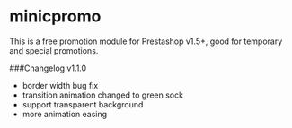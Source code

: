 minicpromo
================

This is a free promotion module for Prestashop v1.5+, good for temporary and special promotions. 

###Changelog
v1.1.0
- border width bug fix
- transition animation changed to green sock
- support transparent background
- more animation easing 